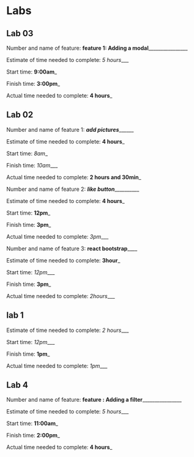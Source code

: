 # Labs 

## Lab 03

Number and name of feature: ________feature 1: Adding a modal________________________

Estimate of time needed to complete: _5 hours____

Start time: __9:00am___

Finish time: __3:00pm___

Actual time needed to complete: __4 hours___


## Lab 02 

Number and name of feature 1: _____________add pictures___________________

Estimate of time needed to complete: __4 hours___

Start time: _8am__

Finish time: _10am____

Actual time needed to complete: __2 hours and 30min___

Number and name of feature 2: ___________like button_____________________

Estimate of time needed to complete: __4 hours___

Start time: __12pm___

Finish time: __3pm___

Actual time needed to complete: _3pm____

Number and name of feature 3: ______________react bootstrap__________________

Estimate of time needed to complete: __3hour___

Start time: _12pm____

Finish time: __3pm___

Actual time needed to complete: _2hours____

## lab 1


Estimate of time needed to complete: _2 hours____

Start time: _12pm____

Finish time: __1pm___

Actual time needed to complete: _1pm____

## Lab 4 

Number and name of feature: ________feature : Adding a filter________________________

Estimate of time needed to complete: _5 hours____

Start time: __11:00am___

Finish time: __2:00pm___

Actual time needed to complete: __4 hours___
